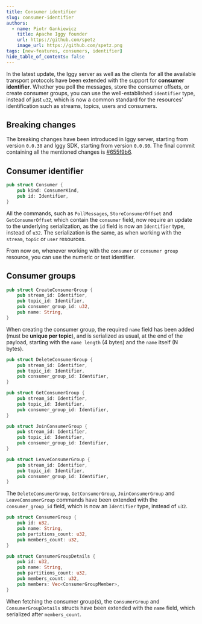```yaml
---
title: Consumer identifier
slug: consumer-identifier
authors:
  - name: Piotr Gankiewicz
    title: Apache Iggy founder
    url: https://github.com/spetz
    image_url: https://github.com/spetz.png
tags: [new-features, consumers, identifier]
hide_table_of_contents: false
---
```


In the latest update, the Iggy server as well as the clients for all the available transport protocols have been extended with the support for **consumer identifier**. Whether you poll the messages, store the consumer offsets, or create consumer groups, you can use the well-established `identifier` type, instead of just `u32`, which is now a common standard for the resources' identification such as streams, topics, users and consumers.

<!--truncate-->

## Breaking changes

The breaking changes have been introduced in Iggy server, starting from version `0.0.30` and Iggy SDK, starting from version `0.0.90`. The final commit containing all the mentioned changes is [#655f9b6](https://github.com/apache/iggy/commit/655f9b6bccb0ae4148422f32475a9bedc09827d2).

## Consumer identifier

```rust
pub struct Consumer {
    pub kind: ConsumerKind,
    pub id: Identifier,
}
```

All the commands, such as `PollMessages`, `StoreConsumerOffset` and `GetConsumerOffset` which contain the `consumer` field, now require an update to the underlying serialization, as the `id` field is now an `Identifier` type, instead of `u32`. The serialization is the same, as when working with the `stream`, `topic` or `user` resources.

From now on, whenever working with the `consumer` or `consumer group` resource, you can use the numeric or text identifier.

## Consumer groups

```rust
pub struct CreateConsumerGroup {
    pub stream_id: Identifier,
    pub topic_id: Identifier,
    pub consumer_group_id: u32,
    pub name: String,
}
```

When creating the consumer group, the required `name` field has been added (must be **unique per topic**), and is serialized as usual, at the end of the payload, starting with the `name length` (4 bytes) and the `name` itself (N bytes).


```rust
pub struct DeleteConsumerGroup {
    pub stream_id: Identifier,
    pub topic_id: Identifier,
    pub consumer_group_id: Identifier,
}

pub struct GetConsumerGroup {
    pub stream_id: Identifier,
    pub topic_id: Identifier,
    pub consumer_group_id: Identifier,
}

pub struct JoinConsumerGroup {
    pub stream_id: Identifier,
    pub topic_id: Identifier,
    pub consumer_group_id: Identifier,
}

pub struct LeaveConsumerGroup {
    pub stream_id: Identifier,
    pub topic_id: Identifier,
    pub consumer_group_id: Identifier,
}
```

The `DeleteConsumerGroup`, `GetConsumerGroup`, `JoinConsumerGroup` and `LeaveConsumerGroup` commands have been extended with the `consumer_group_id` field, which is now an `Identifier` type, instead of `u32`.


```rust
pub struct ConsumerGroup {
    pub id: u32,
    pub name: String,
    pub partitions_count: u32,
    pub members_count: u32,
}

pub struct ConsumerGroupDetails {
    pub id: u32,
    pub name: String,
    pub partitions_count: u32,
    pub members_count: u32,
    pub members: Vec<ConsumerGroupMember>,
}
```

When fetching the consumer group(s), the `ConsumerGroup` and `ConsumerGroupDetails` structs have been extended with the `name` field, which serialized after `members_count`.
